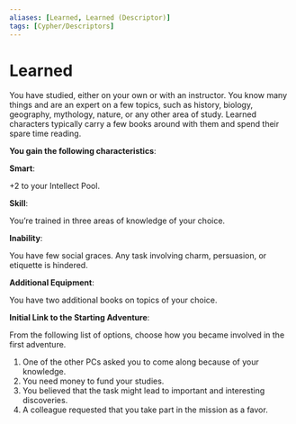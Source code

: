 ```yaml
---
aliases: [Learned, Learned (Descriptor)]
tags: [Cypher/Descriptors]
---
```


# Learned

You have studied, either on your own or with an instructor. You know many things and are an expert on a few topics, such as history, biology, geography, mythology, nature, or any other area of study. Learned characters typically carry a few books around with them and spend their spare time reading.

**You gain the following characteristics**:

**Smart**:

+2 to your Intellect Pool.

**Skill**:

You’re trained in three areas of knowledge of your choice.

**Inability**:

You have few social graces. Any task involving charm, persuasion, or etiquette is hindered.

**Additional Equipment**:

You have two additional books on topics of your choice.

**Initial Link to the Starting Adventure**:

From the following list of options, choose how you became involved in the first adventure.

1. One of the other PCs asked you to come along because of your knowledge.
2. You need money to fund your studies.
3. You believed that the task might lead to important and interesting discoveries.
4. A colleague requested that you take part in the mission as a favor.
